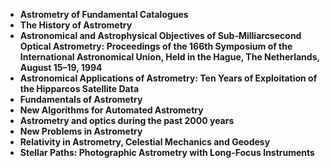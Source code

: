 <ul>
 <li><b><a target="_blank" href="https://github.com/manjunath5496/Astrometry-Books/blob/master/amt(1).rar" style="text-decoration:none;"> Astrometry of Fundamental Catalogues</a></b></li>
  
<li><b><a target="_blank" href="https://github.com/manjunath5496/Astrometry-Books/blob/master/amt(2).pdf" style="text-decoration:none;">The History of Astrometry</a></b></li>  
  
<li><b><a target="_blank" href="https://github.com/manjunath5496/Astrometry-Books/blob/master/amt(3).pdf" style="text-decoration:none;">Astronomical and Astrophysical Objectives of Sub-Milliarcsecond Optical Astrometry: Proceedings of the 166th Symposium of the International Astronomical Union, Held in the Hague, The Netherlands, August 15–19, 1994 </a></b></li>
                               
 <li><b><a target="_blank" href="https://github.com/manjunath5496/Astrometry-Books/blob/master/amt(4).pdf" style="text-decoration:none;">Astronomical Applications of Astrometry: Ten Years of Exploitation of the Hipparcos Satellite Data </a></b></li>                              
<li><b><a target="_blank" href="https://github.com/manjunath5496/Astrometry-Books/blob/master/amt(5).pdf" style="text-decoration:none;">Fundamentals of Astrometry</a></b></li>
                                <li><b><a target="_blank" href="https://github.com/manjunath5496/Astrometry-Books/blob/master/amt(6).pdf" style="text-decoration:none;">New Algorithms for Automated Astrometry </a></b></li>
                <li><b><a target="_blank" href="https://github.com/manjunath5496/Astrometry-Books/blob/master/amt(7).pdf" style="text-decoration:none;">Astrometry and optics during the past 2000 years</a></b></li>                                
                                
<li><b><a target="_blank" href="https://github.com/manjunath5496/Astrometry-Books/blob/master/amt(8).pdf" style="text-decoration:none;">New Problems in Astrometry</a></b></li>

<li><b><a target="_blank" href="https://github.com/manjunath5496/Astrometry-Books/blob/master/amt(9).pdf" style="text-decoration:none;">Relativity in Astrometry, Celestial Mechanics and Geodesy </a></b></li>

<li><b><a target="_blank" href="https://github.com/manjunath5496/Astrometry-Books/blob/master/amt(10).pdf" style="text-decoration:none;">Stellar Paths: Photographic Astrometry with Long-Focus Instruments </a></b></li>




</ul>
